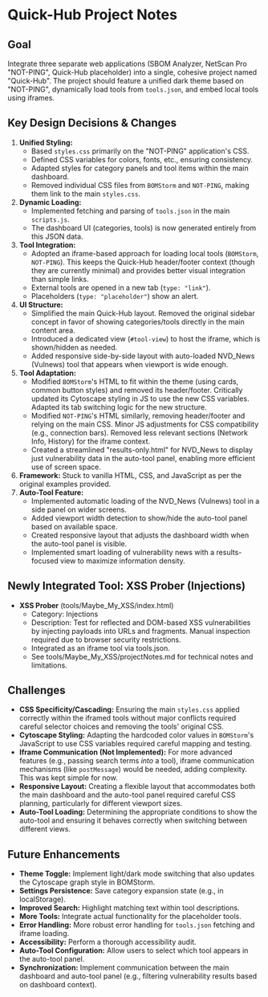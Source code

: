 # Quick-Hub Project Notes

## Goal

Integrate three separate web applications (SBOM Analyzer, NetScan Pro "NOT-PING", Quick-Hub placeholder) into a single, cohesive project named "Quick-Hub". The project should feature a unified dark theme based on "NOT-PING", dynamically load tools from `tools.json`, and embed local tools using iframes.

## Key Design Decisions & Changes

1.  **Unified Styling:**
    *   Based `styles.css` primarily on the "NOT-PING" application's CSS.
    *   Defined CSS variables for colors, fonts, etc., ensuring consistency.
    *   Adapted styles for category panels and tool items within the main dashboard.
    *   Removed individual CSS files from `BOMStorm` and `NOT-PING`, making them link to the main `styles.css`.
2.  **Dynamic Loading:**
    *   Implemented fetching and parsing of `tools.json` in the main `scripts.js`.
    *   The dashboard UI (categories, tools) is now generated entirely from this JSON data.
3.  **Tool Integration:**
    *   Adopted an iframe-based approach for loading local tools (`BOMStorm`, `NOT-PING`). This keeps the Quick-Hub header/footer context (though they are currently minimal) and provides better visual integration than simple links.
    *   External tools are opened in a new tab (`type: "link"`).
    *   Placeholders (`type: "placeholder"`) show an alert.
4.  **UI Structure:**
    *   Simplified the main Quick-Hub layout. Removed the original sidebar concept in favor of showing categories/tools directly in the main content area.
    *   Introduced a dedicated view (`#tool-view`) to host the iframe, which is shown/hidden as needed.
    *   Added responsive side-by-side layout with auto-loaded NVD_News (Vulnews) tool that appears when viewport is wide enough.
5.  **Tool Adaptation:**
    *   Modified `BOMStorm`'s HTML to fit within the theme (using cards, common button styles) and removed its header/footer. Critically updated its Cytoscape styling in JS to use the new CSS variables. Adapted its tab switching logic for the new structure.
    *   Modified `NOT-PING`'s HTML similarly, removing header/footer and relying on the main CSS. Minor JS adjustments for CSS compatibility (e.g., connection bars). Removed less relevant sections (Network Info, History) for the iframe context.
    *   Created a streamlined "results-only.html" for NVD_News to display just vulnerability data in the auto-tool panel, enabling more efficient use of screen space.
6.  **Framework:** Stuck to vanilla HTML, CSS, and JavaScript as per the original examples provided.
7.  **Auto-Tool Feature:**
    *   Implemented automatic loading of the NVD_News (Vulnews) tool in a side panel on wider screens.
    *   Added viewport width detection to show/hide the auto-tool panel based on available space.
    *   Created responsive layout that adjusts the dashboard width when the auto-tool panel is visible.
    *   Implemented smart loading of vulnerability news with a results-focused view to maximize information density.

## Newly Integrated Tool: XSS Prober (Injections)

* **XSS Prober** (tools/Maybe_My_XSS/index.html)
    * Category: Injections
    * Description: Test for reflected and DOM-based XSS vulnerabilities by injecting payloads into URLs and fragments. Manual inspection required due to browser security restrictions.
    * Integrated as an iframe tool via tools.json.
    * See tools/Maybe_My_XSS/projectNotes.md for technical notes and limitations.

## Challenges

*   **CSS Specificity/Cascading:** Ensuring the main `styles.css` applied correctly within the iframed tools without major conflicts required careful selector choices and removing the tools' original CSS.
*   **Cytoscape Styling:** Adapting the hardcoded color values in `BOMStorm`'s JavaScript to use CSS variables required careful mapping and testing.
*   **Iframe Communication (Not Implemented):** For more advanced features (e.g., passing search terms *into* a tool), iframe communication mechanisms (like `postMessage`) would be needed, adding complexity. This was kept simple for now.
*   **Responsive Layout:** Creating a flexible layout that accommodates both the main dashboard and the auto-tool panel required careful CSS planning, particularly for different viewport sizes.
*   **Auto-Tool Loading:** Determining the appropriate conditions to show the auto-tool and ensuring it behaves correctly when switching between different views.

## Future Enhancements

*   **Theme Toggle:** Implement light/dark mode switching that also updates the Cytoscape graph style in BOMStorm.
*   **Settings Persistence:** Save category expansion state (e.g., in localStorage).
*   **Improved Search:** Highlight matching text within tool descriptions.
*   **More Tools:** Integrate actual functionality for the placeholder tools.
*   **Error Handling:** More robust error handling for `tools.json` fetching and iframe loading.
*   **Accessibility:** Perform a thorough accessibility audit.
*   **Auto-Tool Configuration:** Allow users to select which tool appears in the auto-tool panel.
*   **Synchronization:** Implement communication between the main dashboard and auto-tool panel (e.g., filtering vulnerability results based on dashboard context).